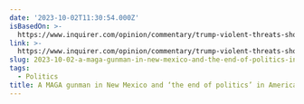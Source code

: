 ```yaml
---
date: '2023-10-02T11:30:54.000Z'
isBasedOn: >-
  https://www.inquirer.com/opinion/commentary/trump-violent-threats-shooting-new-mexico-20231001.html
link: >-
  https://www.inquirer.com/opinion/commentary/trump-violent-threats-shooting-new-mexico-20231001.html
slug: 2023-10-02-a-maga-gunman-in-new-mexico-and-the-end-of-politics-in-america
tags:
  - Politics
title: A MAGA gunman in New Mexico and ‘the end of politics’ in America
---
```


